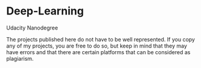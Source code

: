 # Deep-Learning
Udacity Nanodegree

The projects published here do not have to be well represented. If you copy any of my projects, you are free to do so, but keep in mind that they may have errors and that there are certain platforms that can be considered as plagiarism.
